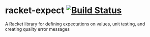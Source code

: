 # racket-expect [![Build Status](https://travis-ci.org/jackfirth/racket-expect.svg?branch=master)](https://travis-ci.org/jackfirth/racket-expect)
A Racket library for defining expectations on values, unit testing, and creating quality error messages
